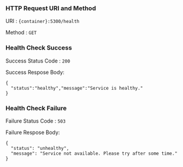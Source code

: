 ### HTTP Request URI and Method 

URI : `{container}:5300/health`

Method : `GET` 


### Health Check Success 
Success Status Code : `200`


Success Respose Body:
```
{
  "status":"healthy","message":"Service is healthy."
}
```

### Health Check Failure
Failure Status Code : `503`


Failure Respose Body:
```
{
  "status": "unhealthy",
  "message": "Service not available. Please try after some time."
}
```
